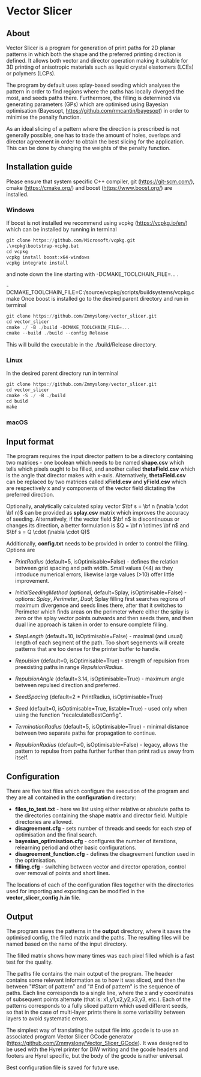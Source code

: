 # Vector Slicer

## About
Vector Slicer is a program for generation of print paths for 2D planar patterns in which both the shape 
and the preferred printing direction is defined. It allows both vector and director operation making it suitable
for 3D printing of anisotropic materials such as liquid crystal elastomers (LCEs) or polymers (LCPs). 

The program by default uses splay-based seeding which analyses the pattern in order to find regions where the paths 
has locally diverged the most, and seeds paths there. Furthermore, the filling is determined via generating parameters
(GPs) which are optimised using Bayesian optimisation (Bayesopt, https://github.com/rmcantin/bayesopt) in order
to minimise the penalty function. 

As an ideal slicing of a pattern where the direction is prescribed is not generally possible, one has to trade 
the amount of holes, overlaps and director agreement in order to obtain the best slicing for the application. This
can be done by changing the weights of the penalty function. 

[//]: # (## Requirements)

[//]: # (Boost library - https://www.boost.org/.)

## Installation guide
Please ensure that system specific C++ compiler, git (https://git-scm.com/), cmake (https://cmake.org/) and 
boost (https://www.boost.org/) are installed. 

### Windows
If boost is not installed we recommend using vcpkg (https://vcpkg.io/en/) which can be installed by running in terminal
````asm
git clone https://github.com/Microsoft/vcpkg.git
.\vcpkg\bootstrap-vcpkg.bat
cd vcpkg
vcpkg install boost:x64-windows
vcpkg integrate install 
````
and note down the line starting with -DCMAKE_TOOLCHAIN_FILE=... .

-DCMAKE_TOOLCHAIN_FILE=C:/source/vcpkg/scripts/buildsystems/vcpkg.cmake
Once boost is installed go to the desired parent directory and run in terminal
````asm
git clone https://github.com/Zmmyslony/vector_slicer.git
cd vector_slicer
cmake ./ -B ./build -DCMAKE_TOOLCHAIN_FILE=...
cmake --build ./build --config Release
````
This will build the executable in the ./build/Release directory.


### Linux
In the desired parent directory run in terminal
````asm
git clone https://github.com/Zmmyslony/vector_slicer.git
cd vector_slicer
cmake -S ./ -B ./build
cd build
make
````

### macOS


## Input format
The program requires the input director pattern to be a directory containing two matrices - one boolean which needs to be named
**shape.csv** which tells which pixels ought to be filled, and another  called **thetaField.csv** which is the angle 
that director makes with x-axis. Alternatively, **thetaField.csv** can be replaced by two matrices called **xField.csv**
and **yField.csv**  which  are respectively x and y components of the vector field dictating the preferred direction.

Optionally, analytically calculated splay vector $\bf s = \bf n (\nabla \cdot \bf n)$ can be provided as **splay.csv** 
matrix which improves the accuracy of seeding. Alternatively, if the vector field $\bf n$ is discontinuous or changes 
its direction, a better formulation is $Q = \bf n \otimes \bf n$ and $\bf s = Q \cdot (\nabla \cdot Q)$

Additionally, **config.txt** needs to be provided in order to control the filling. Options are 
* _PrintRadius_ (default=5, isOptimisable=False) - defines the relation between grid spacing and path width. Small
  values (<4) as they introduce numerical errors, likewise large values (>10) offer little improvement.
* _InitialSeedingMethod_ (optional, default=Splay, isOptimisable=False) - options: _Splay_, _Perimeter_, _Dual_; Splay filling first searches 
  regions of maximum divergence and seeds lines there, after that it switches to Perimeter which finds areas on the 
  perimeter where either the splay is zero or the splay vector points outwards and then seeds them, and then dual line 
  approach is taken in order to ensure complete filling. 
* _StepLength_ (default=10, isOptimisable=False) - maximal (and usual) length of each segment of the path. Too short segements will 
  create patterns that are too dense for the printer buffer to handle.


* _Repulsion_ (default=0, isOptimisable=True) - strength of repulsion from preexisting paths in range _RepulsionRadius_.
* _RepulsionAngle_ (default=3.14, isOptimisable=True) - maximum angle between repulsed direction and preferred. 
* _SeedSpacing_ (default=2 * PrintRadius, isOptimisable=True)
* _Seed_ (default=0, isOptimisable=True, listable=True) -  used only when using the function "recalculateBestConfig".
* _TerminationRadius_ (default=5, isOptimisable=True) - minimal distance between two separate paths for 
  propagation to continue.
* _RepulsionRadius_ (default=0, isOptimisable=False) - legacy, allows the pattern to repulse from paths further
  further than print radius away from itself.

## Configuration
There are five text files which configure the execution of the program and they are all contained
in the <b>configuration</b> directory:

* <b>files_to_test.txt</b> - here we list using either relative or absolute paths to the directories containing the
  shape matrix and director field. Multiple directories are allowed.
* <b>disagreement.cfg</b> - sets number of threads and seeds for each step of optimisation and the final search.
* <b>bayesian_optimisation.cfg</b> - configures the number of iterations, relearning period and other basic
  configurations.
* <b>disagreement_function.cfg</b> - defines the disagreement function used in the optimisation.
* <b>filling.cfg</b> - switching between vector and director operation, control over removal of points and short lines.

The locations of each of the configuration files together with the directories used for importing and exporting can
be modified in the **vector_slicer_config.h.in** file.

## Output

The program saves the patterns in the **output** directory, where it saves the optimised config, the filled matrix and
the paths. The resulting files will be named based on the name of the input directory.

The filled matrix shows how many times was each pixel filled which is a fast test for the quality.

The paths file contains the main output of the
program. The header contains some relevant information as to how it was sliced, and then the between "#Start of pattern"
and "# End of pattern" is the sequence of paths. Each line corresponds to a single line, where the x and y coordinates
of subsequent points alternate (that is: x1,y1,x2,y2,x3,y3, etc.). Each of the patterns corresponds to a fully sliced
pattern which used different seeds, so that in the case of multi-layer prints there is some variability between layers
to avoid systematic errors.

The simplest way of translating the output file into .gcode is to use an associated program Vector Slicer GCode generator
(https://github.com/Zmmyslony/Vector_Slicer_GCode). It was designed to be used with the Hyrel printer for DIW writing 
and the gcode headers and footers are Hyrel specific, but the body of the gcode is rather universal. 

Best configuration file is saved for future use.

